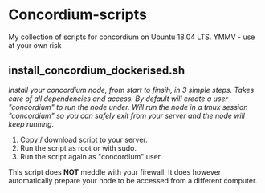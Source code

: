 # Concordium-scripts
My collection of scripts for concordium on Ubuntu 18.04 LTS. YMMV - use at your own risk

## install_concordium_dockerised.sh
_Install your concordium node, from start to finsih, in 3 simple steps.  Takes care of all dependencies and access. By default will create a user "concordium" to run the node under. Will run the node in a tmux session "concordium" so you can safely exit from your server and the node will keep running._
1. Copy / download script to your server.
2. Run the script as root or with sudo.
3. Run the script again as "concordium" user.

This script does **NOT** meddle with your firewall.  It does however automatically prepare your node to be accessed from a different computer.
